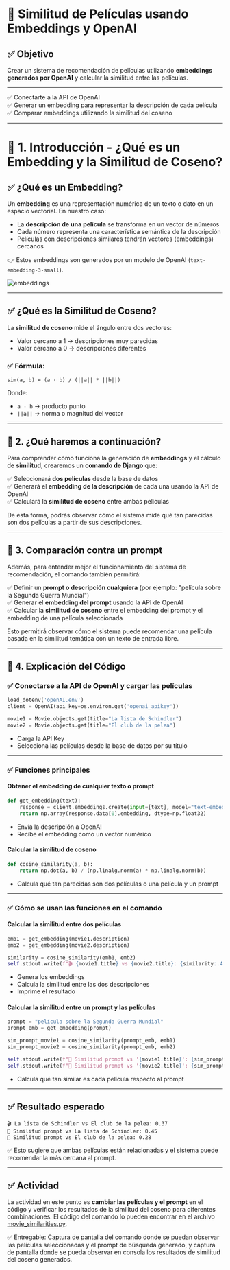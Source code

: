 # 🎯 Similitud de Películas usando Embeddings y OpenAI

## ✅ Objetivo
Crear un sistema de recomendación de películas utilizando **embeddings generados por OpenAI** y calcular la similitud entre las películas.

---

✅ Conectarte a la API de OpenAI  
✅ Generar un embedding para representar la descripción de cada película  
✅ Comparar embeddings utilizando la similitud del coseno

---

# 🎯 1. Introducción - ¿Qué es un Embedding y la Similitud de Coseno?

## ✅ ¿Qué es un Embedding?
Un **embedding** es una representación numérica de un texto o dato en un espacio vectorial. En nuestro caso:
- La **descripción de una película** se transforma en un vector de números
- Cada número representa una característica semántica de la descripción
- Películas con descripciones similares tendrán vectores (embeddings) cercanos

👉 Estos embeddings son generados por un modelo de OpenAI (`text-embedding-3-small`).

![embeddings](imgs/sr1.svg)

---

## ✅ ¿Qué es la Similitud de Coseno?
La **similitud de coseno** mide el ángulo entre dos vectores:
- Valor cercano a 1 → descripciones muy parecidas
- Valor cercano a 0 → descripciones diferentes

### ✅ Fórmula:
```
sim(a, b) = (a · b) / (||a|| * ||b||)
```
Donde:
- `a · b` → producto punto
- `||a||` → norma o magnitud del vector

---

## 📌 2. ¿Qué haremos a continuación?

Para comprender cómo funciona la generación de **embeddings** y el cálculo de **similitud**, crearemos un **comando de Django** que:

✅ Seleccionará **dos películas** desde la base de datos  
✅ Generará el **embedding de la descripción** de cada una usando la API de OpenAI  
✅ Calculará la **similitud de coseno** entre ambas películas

De esta forma, podrás observar cómo el sistema mide qué tan parecidas son dos películas a partir de sus descripciones.

---
## 📌 3. Comparación contra un prompt

Además, para entender mejor el funcionamiento del sistema de recomendación, el comando también permitirá:

✅ Definir un **prompt o descripción cualquiera** (por ejemplo: "película sobre la Segunda Guerra Mundial")  
✅ Generar el **embedding del prompt** usando la API de OpenAI  
✅ Calcular la **similitud de coseno** entre el embedding del prompt y el embedding de una película seleccionada

Esto permitirá observar cómo el sistema puede recomendar una película basada en la similitud temática con un texto de entrada libre.

---
## 📌 4. Explicación del Código
### ✅ Conectarse a la API de OpenAI y cargar las películas
```python
load_dotenv('openAI.env')
client = OpenAI(api_key=os.environ.get('openai_apikey'))

movie1 = Movie.objects.get(title="La lista de Schindler")
movie2 = Movie.objects.get(title="El club de la pelea")
```
- Carga la API Key
- Selecciona las películas desde la base de datos por su título

---

### ✅ Funciones principales

#### Obtener el embedding de cualquier texto o prompt
```python
def get_embedding(text):
    response = client.embeddings.create(input=[text], model="text-embedding-3-small")
    return np.array(response.data[0].embedding, dtype=np.float32)
```
- Envía la descripción a OpenAI
- Recibe el embedding como un vector numérico

#### Calcular la similitud de coseno
```python
def cosine_similarity(a, b):
    return np.dot(a, b) / (np.linalg.norm(a) * np.linalg.norm(b))
```
- Calcula qué tan parecidas son dos películas o una película y un prompt

---

### ✅ Cómo se usan las funciones en el comando

#### Calcular la similitud entre dos películas
```python
emb1 = get_embedding(movie1.description)
emb2 = get_embedding(movie2.description)

similarity = cosine_similarity(emb1, emb2)
self.stdout.write(f"🎬 {movie1.title} vs {movie2.title}: {similarity:.4f}")
```
- Genera los embeddings
- Calcula la similitud entre las dos descripciones
- Imprime el resultado

#### Calcular la similitud entre un prompt y las películas
```python
prompt = "película sobre la Segunda Guerra Mundial"
prompt_emb = get_embedding(prompt)

sim_prompt_movie1 = cosine_similarity(prompt_emb, emb1)
sim_prompt_movie2 = cosine_similarity(prompt_emb, emb2)

self.stdout.write(f"📝 Similitud prompt vs '{movie1.title}': {sim_prompt_movie1:.4f}")
self.stdout.write(f"📝 Similitud prompt vs '{movie2.title}': {sim_prompt_movie2:.4f}")
```
- Calcula qué tan similar es cada película respecto al prompt

---

## ✅ Resultado esperado

```
🎬 La lista de Schindler vs El club de la pelea: 0.37
📝 Similitud prompt vs La lista de Schindler: 0.45
📝 Similitud prompt vs El club de la pelea: 0.28
```

✅ Esto sugiere que ambas películas están relacionadas y el sistema puede recomendar la más cercana al prompt.

---

## ✅ Actividad

La actividad en este punto es **cambiar las películas y el prompt** en el código y verificar los resultados de la similitud del coseno para diferentes combinaciones. El código del comando lo pueden encontrar en el archivo [movie_similarities.py](DjangoProjectBase/movie/management/commands/movie_similarities.py).

✅ Entregable: Captura de pantalla del comando donde se puedan observar las películas seleccionadas y el prompt de búsqueda generado, y captura de pantalla donde se pueda observar en consola los resultados de similitud del coseno generados.
